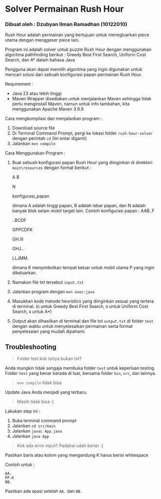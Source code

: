 # Solver Permainan Rush Hour
### Dibuat oleh : Dzubyan Ilman Ramadhan (10122010)
Rush Hour adalah permainan yang bertujuan untuk menegluarkan piece utama dengan menggeser piece lain.

Program ini adalah solver untuk puzzle Rush Hour dengan menggunakan algoritma pathfinding berikut : Greedy Best First Search, Uniform Cost Search, dan A* dalam bahasa Java

Pengguna akan dapat memilih algoritma yang ingin digunakan untuk mencari solusi dari sebuah konfigurasi papan permainan Rush Hour.

Requirement : 
* Java 23 atau lebih tinggi
* Maven Wrapper disediakan untuk menjalankan Maven sehingga tidak perlu menginstall Maven, namun untuk info tambahan, kita menggunakan Apache Maven 3.9.9


Cara mengkompilasi dan menjalankan program : 
1. Download source file
2. Di Terminal Command Prompt, pergi ke lokasi folder `rush-hour-solver` dengan perintah `cd`
{Ini entar diganti}
4. Jalankan `mvn compile`


Cara Menggunakan Program : 
1. Buat sebuah konfigurasi papan Rush Hour yang diinginkan di direktori `main\resources` dengan format berikut :
   
   A B
   
   N
   
   konfigurasi_papan

   dimana A adalah tinggi papan, B adalah lebar papan, dan N adalah banyak blok selain mobil target lain.
   Contoh konfigurasi papan :
   AAB..F
   
   ..BCDF
   
   GPPCDFK
   
   GH.III
   
   GHJ...
   
   LLJMM.

   dimana K menyimbolkan tempat keluar untuk mobil utama P yang ingin dikeluarkan.
3. Namakan file txt tersebut `input.txt` 
   
4. Jalankan program dengan `mvn exec:java`
5. Masukkan kode metode heuristics yang diinginkan sesuai yang tertera di terminal. (`G` untuk Greedy Best First Search, `U` untuk Uniform Cost Search, `A` untuk A*)
6. Output akan dihasilkan di terminal dan file txt `output.txt` di folder `test` dengan waktu untuk menyelesaikan permainan serta format penyelesaian yang mudah dipahami.


## Troubleshooting

> Folder test kok isinya bukan txt?

Anda mungkin tidak sengaja membuka folder `test` untuk keperluan testing. Folder `test` yang benar berada di luar, bersama folder `bin`, `src`, dan lainnya.

> `mvn compile` tidak bisa

Update Java Anda menjadi yang terbaru.

> Masih tidak bisa :(

Lakukan step ini : 
1. Buka terminal command prompt
2. Jalankan `cd src/main`
3. Jalankan `javac App.java`
4. Jalankan `java App`

> Kok ada error input? Padahal udah bener :(

Pastikan baris atau kolom yang mengandung K harus berisi whitespace

Contoh untuk : 

```
AA.
PP.K
BB.
```

Pastikan ada spasi setelah `AA.` dan `BB.`



   




